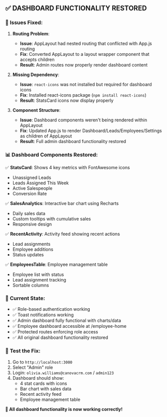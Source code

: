 ## ✅ DASHBOARD FUNCTIONALITY RESTORED

### 🔧 **Issues Fixed:**

1. **Routing Problem**: 
   - **Issue**: AppLayout had nested routing that conflicted with App.js routing
   - **Fix**: Converted AppLayout to a layout wrapper component that accepts children
   - **Result**: Admin routes now properly render dashboard content

2. **Missing Dependency**: 
   - **Issue**: `react-icons` was not installed but required for dashboard icons
   - **Fix**: Installed react-icons package (`npm install react-icons`)
   - **Result**: StatsCard icons now display properly

3. **Component Structure**: 
   - **Issue**: Dashboard components weren't being rendered within AppLayout
   - **Fix**: Updated App.js to render Dashboard/Leads/Employees/Settings as children of AppLayout
   - **Result**: Full admin dashboard functionality restored

### 📊 **Dashboard Components Restored:**

✅ **StatsCard**: Shows 4 key metrics with FontAwesome icons
- Unassigned Leads
- Leads Assigned This Week  
- Active Salespeople
- Conversion Rate

✅ **SalesAnalytics**: Interactive bar chart using Recharts
- Daily sales data
- Custom tooltips with cumulative sales
- Responsive design

✅ **RecentActivity**: Activity feed showing recent actions
- Lead assignments
- Employee additions
- Status updates

✅ **EmployeesTable**: Employee management table
- Employee list with status
- Lead assignment tracking
- Sortable columns

### 🎯 **Current State:**

- ✅ Role-based authentication working
- ✅ Toast notifications working
- ✅ Admin dashboard fully functional with charts/data
- ✅ Employee dashboard accessible at /employee-home
- ✅ Protected routes enforcing role access
- ✅ All original dashboard functionality restored

### 🧪 **Test the Fix:**

1. Go to `http://localhost:3000`
2. Select "Admin" role
3. Login: `olivia.williams@canovacrm.com` / `admin123`
4. Dashboard should show:
   - 4 stat cards with icons
   - Bar chart with sales data
   - Recent activity feed
   - Employee management table

**🎉 All dashboard functionality is now working correctly!**
